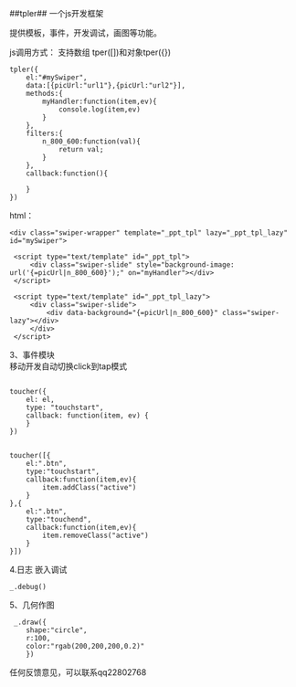 ##tpler##
一个js开发框架

提供模板，事件，开发调试，画图等功能。


js调用方式：
支持数组 tper([])和对象tper({})
```
tpler({
	el:"#mySwiper",
	data:[{picUrl:"url1"},{picUrl:"url2"}],
	methods:{
		myHandler:function(item,ev){
			console.log(item,ev)
		}
	},
	filters:{
		n_800_600:function(val){
			return val;
		}
	},
	callback:function(){
		
	}
})
```

html：
```
<div class="swiper-wrapper" template="_ppt_tpl" lazy="_ppt_tpl_lazy" id="mySwiper">

 <script type="text/template" id="_ppt_tpl">
     <div class="swiper-slide" style="background-image: url('{=picUrl|n_800_600}');" on="myHandler"></div>
 </script>

 <script type="text/template" id="_ppt_tpl_lazy">
     <div class="swiper-slide">
         <div data-background="{=picUrl|n_800_600}" class="swiper-lazy"></div>
     </div>
 </script>
```


3、事件模块  
移动开发自动切换click到tap模式
```

toucher({
    el: el,
    type: "touchstart",
    callback: function(item, ev) {
    }
})


toucher([{
	el:".btn",
	type:"touchstart",
	callback:function(item,ev){
		item.addClass("active")
	}
},{
	el:".btn",
	type:"touchend",
	callback:function(item,ev){
		item.removeClass("active")
	}
}])
```


4.日志
嵌入调试
```
_.debug()
```




5、几何作图
```
 _.draw({
 	shape:"circle",
 	r:100,
 	color:"rgab(200,200,200,0.2)"
 	})

```

任何反馈意见，可以联系qq22802768